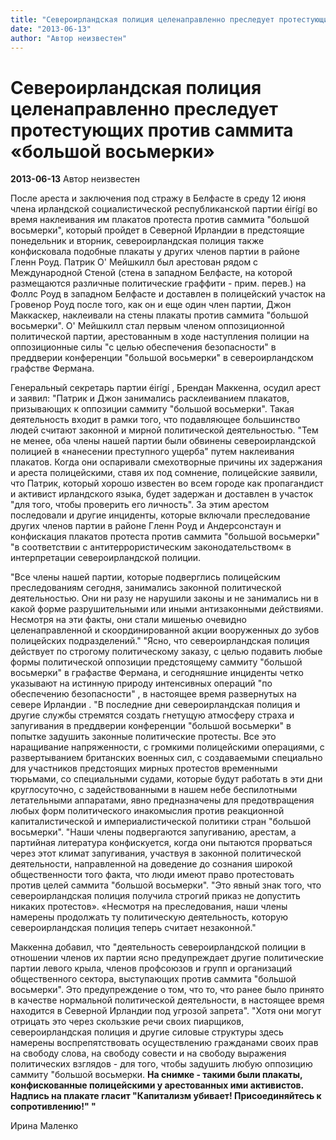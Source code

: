 ```yaml
---
title: "Североирландская полиция целенаправленно преследует протестующих против саммита «большой восьмерки»"
date: "2013-06-13"
author: "Автор неизвестен"
---
```


# Североирландская полиция целенаправленно преследует протестующих против саммита «большой восьмерки»

**2013-06-13** Автор неизвестен

После ареста и заключения под стражу в Белфасте в среду 12 июня члена ирландской социалистической республиканской партии éirígí во время наклеивания им плакатов протеста против саммита "большой восьмерки", который пройдет в Северной Ирландии в предстоящие понедельник и вторник, североирландская полиция также конфисковала подобные плакаты у других членов партии в районе Гленн Роуд. Патрик О' Мейшкилл был арестован рядом с Международной Стеной (стена в западном Белфасте, на которой размещаются различные политические граффити - прим. перев.) на Фоллс Роуд в западном Белфасте и доставлен в полицейский участок на Гровенор Роуд после того, как он и еще один член партии, Джон Маккаскер, наклеивали на стены плакаты против саммита "большой восьмерки". О' Мейшкилл стал первым членом оппозиционной политической партии, арестованным в ходе наступления полиции на оппозиционные силы "с целью обеспечения безопасности" в преддверии конференции "большой восьмерки" в североирландском графстве Фермана.

Генеральный секретарь партии éirígí , Брендан Маккенна, осудил арест и заявил: "Патрик и Джон занимались расклеиванием плакатов, призывающих к оппозиции саммиту "большой восьмерки". Такая деятельность входит в рамки того, что подавляющее большинство людей считают законной и мирной политической деятельностью. "Тем не менее, оба члены нашей партии были обвинены североирландской полицией в «нанесении преступного ущерба" путем наклеивания плакатов. Когда они оспаривали смехотворные причины их задержания и ареста полицейскими, ставя их под сомнение, полицейские заявили, что Патрик, который хорошо известен во всем городе как пропагандист и активист ирландского языка, будет задержан и доставлен в участок "для того, чтобы проверить его личность". За этим арестом последовали и другие инциденты, которые включали преследование других членов партии в районе Гленн Роуд и Андерсонстаун и конфискация плакатов протеста против саммита "большой восьмерки" "в соответствии с антитеррористическим законодательством« в интерпретации североирландской полиции.

"Все члены нашей партии, которые подверглись полицейским преследованиям сегодня, занимались законной политической деятельностью. Они ни разу не нарушили законы и не занимались ни в какой форме разрушительными или иными антизаконными действиями. Несмотря на эти факты, они стали мишенью очевидно целенаправленной и скоординированной акции вооруженных до зубов полицейских подразделений." "Ясно, что североирландская полиция действует по строгому политическому заказу, с целью подавить любые формы политической оппозиции предстоящему саммиту "большой восьмерки" в графастве Фермана, и сегодняшние инциденты четко указывают на истинную природу интенсивных операций "по обеспечению безопасности" , в настоящее время развернутых на севере Ирландии . "В последние дни североирландская полиция и другие службы стремятся создать гнетущую атмосферу страха и запугивания в преддверии конференции "большой восьмерки" в попытке задушить законные политические протесты. Все это наращивание напряженности, с громкими полицейскими операциями, с развертыванием британских военных сил, с создаваемыми специально для участников предстоящих мирных протестов временными тюрьмами, со специальными судами, которые будут работать в эти дни круглосуточно, с задействованными в нашем небе беспилотными летательными аппаратами, явно предназначены для предотвращения любых форм политического инакомыслия против реакционной капиталистической и империалистической политики стран "большой восьмерки". "Наши члены подвергаются запугиванию, арестам, а партийная литература конфискуется, когда они пытаются прорваться через этот климат запугивания, участвуя в законной политической деятельности, направленной на доведение до сознания широкой общественности того факта, что люди имеют право протестовать против целей саммита "большой восьмерки". "Это явный знак того, что североирландская полиция получила строгий приказ не допустить никаких протестов». «Несмотря на преследования, наши члены намерены продолжать ту политическую деятельность, которую североирландская полиция теперь считает незаконной." 

Маккенна добавил, что "деятельность североирландской полиции в отношении членов их партии ясно предупреждает другие политические партии левого крыла, членов профсоюзов и групп и организаций общественного сектора, выступающих против саммита "большой восьмерки". Это предупреждение о том, что то, что ранее было принято в качестве нормальной политической деятельности, в настоящее время находится в Северной Ирландии под угрозой запрета". "Хотя они могут отрицать это через скользкие речи своих пиарщиков, североирландская полиция и другие силовые структуры здесь намерены воспрепятствовать осуществлению гражданами своих прав на свободу слова, на свободу совести и на свободу выражения политических взглядов - для того, чтобы задушить любую оппозицию саммиту "большой восьмерки. **На снимке - такими были плакаты, конфискованные полицейскими у арестованных ими активистов. Надпись на плакате гласит "Капитализм убивает! Присоединяйтесь к сопротивлению!" "**

Ирина Маленко